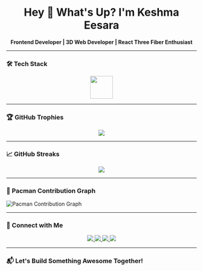 <h1 align="center">Hey 👋 What's Up? I'm Keshma Eesara</h1>

<div align="center">
  <b>Frontend Developer | 3D Web Developer | React Three Fiber Enthusiast</b>
</div>

---

### 🛠️ Tech Stack

<div align="center">
  <img src="https://skillicons.dev/icons?i=js,ts,react,nextjs,tailwind,html,css,threejs,blender,vercel" height="60" />
</div>

---

### 🏆 GitHub Trophies

<div align="center">
  <img src="https://github-profile-trophy.vercel.app/?username=keshmaSalgado&theme=dracula&row=1&column=6&no-frame=true&no-bg=true" />
</div>

---

### 📈 GitHub Streaks

<div align="center">
  <img src="https://streak-stats.demolab.com?user=keshmaSalgado&theme=dracula&hide_border=false&border_radius=5" />
</div>

---

### 👾 Pacman Contribution Graph

<picture>
  <source media="(prefers-color-scheme: dark)" srcset="https://raw.githubusercontent.com/keshmaSalgado/keshmaSalgado/output/pacman-contribution-graph-dark.svg">
  <source media="(prefers-color-scheme: light)" srcset="https://raw.githubusercontent.com/keshmaSalgado/keshmaSalgado/output/pacman-contribution-graph.svg">
  <img alt="Pacman Contribution Graph" src="https://raw.githubusercontent.com/keshmaSalgado/keshmaSalgado/output/pacman-contribution-graph.svg">
</picture>

---

### 🔗 Connect with Me

<div align="center">
  <a href="https://www.linkedin.com/in/keshma-salgado-6541932a8" target="_blank">
    <img src="https://img.shields.io/static/v1?message=LinkedIn&logo=linkedin&label=&color=0077B5&logoColor=white&style=for-the-badge" />
  </a>
  <a href="https://github.com/keshmaSalgado" target="_blank">
    <img src="https://img.shields.io/static/v1?message=GitHub&logo=github&label=&color=181717&logoColor=white&style=for-the-badge" />
  </a>
  <a href="https://my-portfolio-seven-beige-86.vercel.app/" target="_blank">
    <img src="https://img.shields.io/static/v1?message=Portfolio&logo=vercel&label=&color=000000&logoColor=white&style=for-the-badge" />
  </a>
  <a href="https://sketchfab.com/keshmasalgado11/models" target="_blank">
    <img src="https://img.shields.io/static/v1?message=Sketchfab&logo=sketchfab&label=&color=1CAAD9&logoColor=white&style=for-the-badge" />
  </a>
</div>

---

### 📬 Let's Build Something Awesome Together!
